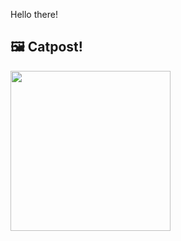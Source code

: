 Hello there!



## 🖼️ Catpost!

<sub>
    <img src="https://cdn2.thecatapi.com/images/9e2.jpg" height="256">
</sub>

